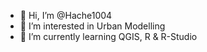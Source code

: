 - 👋 Hi, I’m @Hache1004
- 👀 I’m interested in Urban Modelling
- 🌱 I’m currently learning QGIS, R & R-Studio

<!---
Hache1004/Hache1004 is a ✨ special ✨ repository because its `README.md` (this file) appears on your GitHub profile.
You can click the Preview link to take a look at your changes.
--->
